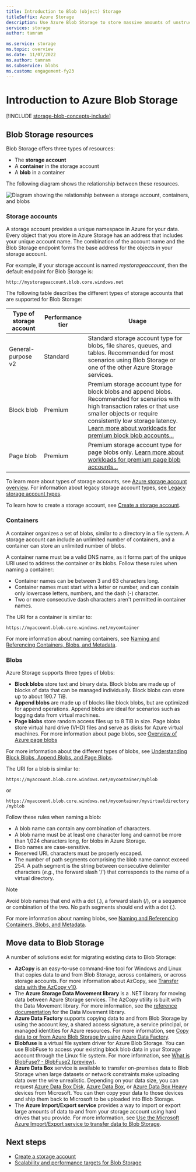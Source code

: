 ```yaml
---
title: Introduction to Blob (object) Storage
titleSuffix: Azure Storage
description: Use Azure Blob Storage to store massive amounts of unstructured object data, such as text or binary data. Azure Blob Storage is highly scalable and available.
services: storage
author: tamram

ms.service: storage
ms.topic: overview
ms.date: 11/07/2022
ms.author: tamram
ms.subservice: blobs
ms.custom: engagement-fy23
---
```


# Introduction to Azure Blob Storage

[!INCLUDE [storage-blob-concepts-include](../../../includes/storage-blob-concepts-include.md)]

## Blob Storage resources

Blob Storage offers three types of resources:

- The **storage account**
- A **container** in the storage account
- A **blob** in a container

The following diagram shows the relationship between these resources.

![Diagram showing the relationship between a storage account, containers, and blobs](./media/storage-blobs-introduction/blob1.png)

### Storage accounts

A storage account provides a unique namespace in Azure for your data. Every object that you store in Azure Storage has an address that includes your unique account name. The combination of the account name and the Blob Storage endpoint forms the base address for the objects in your storage account.

For example, if your storage account is named *mystorageaccount*, then the default endpoint for Blob Storage is:

```
http://mystorageaccount.blob.core.windows.net
```

The following table describes the different types of storage accounts that are supported for Blob Storage:

| Type of storage account | Performance tier | Usage |
|--|--|--|
| General-purpose v2 | Standard | Standard storage account type for blobs, file shares, queues, and tables. Recommended for most scenarios using Blob Storage or one of the other Azure Storage services. |
| Block blob | Premium | Premium storage account type for block blobs and append blobs. Recommended for scenarios with high transaction rates or that use smaller objects or require consistently low storage latency. [Learn more about workloads for premium block blob accounts...](../blobs/storage-blob-block-blob-premium.md) |
| Page blob | Premium | Premium storage account type for page blobs only. [Learn more about workloads for premium page blob accounts...](../blobs/storage-blob-pageblob-overview.md) |

To learn more about types of storage accounts, see [Azure storage account overview](../common/storage-account-overview.md?toc=%2fazure%2fstorage%2fblobs%2ftoc.json). For information about legacy storage account types, see [Legacy storage account types](../common/storage-account-overview.md#legacy-storage-account-types).

To learn how to create a storage account, see [Create a storage account](../common/storage-account-create.md).

### Containers

A container organizes a set of blobs, similar to a directory in a file system. A storage account can include an unlimited number of containers, and a container can store an unlimited number of blobs.

A container name must be a valid DNS name, as it forms part of the unique URI used to address the container or its blobs. Follow these rules when naming a container:

- Container names can be between 3 and 63 characters long.
- Container names must start with a letter or number, and can contain only lowercase letters, numbers, and the dash (-) character.
- Two or more consecutive dash characters aren't permitted in container names.

The URI for a container is similar to:

`https://myaccount.blob.core.windows.net/mycontainer`

For more information about naming containers, see [Naming and Referencing Containers, Blobs, and Metadata](/rest/api/storageservices/Naming-and-Referencing-Containers--Blobs--and-Metadata).

### Blobs

Azure Storage supports three types of blobs:

- **Block blobs** store text and binary data. Block blobs are made up of blocks of data that can be managed individually. Block blobs can store up to about 190.7 TiB.
- **Append blobs** are made up of blocks like block blobs, but are optimized for append operations. Append blobs are ideal for scenarios such as logging data from virtual machines.
- **Page blobs** store random access files up to 8 TiB in size. Page blobs store virtual hard drive (VHD) files and serve as disks for Azure virtual machines. For more information about page blobs, see [Overview of Azure page blobs](storage-blob-pageblob-overview.md)

For more information about the different types of blobs, see [Understanding Block Blobs, Append Blobs, and Page Blobs](/rest/api/storageservices/understanding-block-blobs--append-blobs--and-page-blobs).

The URI for a blob is similar to:

`https://myaccount.blob.core.windows.net/mycontainer/myblob`

or

`https://myaccount.blob.core.windows.net/mycontainer/myvirtualdirectory/myblob`

Follow these rules when naming a blob:  
  
- A blob name can contain any combination of characters.  
- A blob name must be at least one character long and cannot be more than 1,024 characters long, for blobs in Azure Storage. 
- Blob names are case-sensitive.  
- Reserved URL characters must be properly escaped.  
- The number of path segments comprising the blob name cannot exceed 254. A path segment is the string between consecutive delimiter characters (*e.g.*, the forward slash '/') that corresponds to the name of a virtual directory.  
  
> [!NOTE]
> Avoid blob names that end with a dot (.), a forward slash (/), or a sequence or combination of the two. No path segments should end with a dot (.).

For more information about naming blobs, see [Naming and Referencing Containers, Blobs, and Metadata](/rest/api/storageservices/Naming-and-Referencing-Containers--Blobs--and-Metadata).

## Move data to Blob Storage

A number of solutions exist for migrating existing data to Blob Storage:

- **AzCopy** is an easy-to-use command-line tool for Windows and Linux that copies data to and from Blob Storage, across containers, or across storage accounts. For more information about AzCopy, see [Transfer data with the AzCopy v10](../common/storage-use-azcopy-v10.md).
- The **Azure Storage Data Movement library** is a .NET library for moving data between Azure Storage services. The AzCopy utility is built with the Data Movement library. For more information, see the [reference documentation](/dotnet/api/microsoft.azure.storage.datamovement) for the Data Movement library.
- **Azure Data Factory** supports copying data to and from Blob Storage by using the account key, a shared access signature, a service principal, or managed identities for Azure resources. For more information, see [Copy data to or from Azure Blob Storage by using Azure Data Factory](../../data-factory/connector-azure-blob-storage.md?toc=%2fazure%2fstorage%2fblobs%2ftoc.json).
- **Blobfuse** is a virtual file system driver for Azure Blob Storage. You can use BlobFuse to access your existing block blob data in your Storage account through the Linux file system. For more information, see [What is BlobFuse? - BlobFuse2 (preview)](blobfuse2-what-is.md).
- **Azure Data Box** service is available to transfer on-premises data to Blob Storage when large datasets or network constraints make uploading data over the wire unrealistic. Depending on your data size, you can request [Azure Data Box Disk](../../databox/data-box-disk-overview.md), [Azure Data Box](../../databox/data-box-overview.md), or [Azure Data Box Heavy](../../databox/data-box-heavy-overview.md) devices from Microsoft. You can then copy your data to those devices and ship them back to Microsoft to be uploaded into Blob Storage.
- The **Azure Import/Export service** provides a way to import or export large amounts of data to and from your storage account using hard drives that you provide. For more information, see [Use the Microsoft Azure Import/Export service to transfer data to Blob Storage](../../import-export/storage-import-export-service.md).

## Next steps

- [Create a storage account](../common/storage-account-create.md?toc=%2fazure%2fstorage%2fblobs%2ftoc.json)
- [Scalability and performance targets for Blob Storage](scalability-targets.md)
